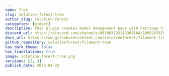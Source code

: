 ```yaml
---
name: Tree
slug: solution-forest-tree
author_slug: solution-forest
categories: [widget]
description: This plugin creates model management page with heritage tree structure view for Filament Admin. It could be used to create menu, etc.
discord_url: https://discord.com/channels/883083792112300104/1099247878142164992
docs_url: https://raw.githubusercontent.com/solutionforest/filament-tree/2.x/README.md
github_repository: solutionforest/filament-tree
has_dark_theme: false
has_translations: true
image: solution-forest-tree.png
versions: [2, 3]
publish_date: 2023-04-22
---
```

